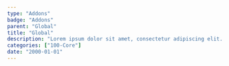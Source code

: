 ```yaml
---
type: "Addons"
badge: "Addons"
parent: "Global"
title: "Global"
description: "Lorem ipsum dolor sit amet, consectetur adipiscing elit. Nunc tempus laoreet leo sit amet iaculis."
categories: ["100-Core"]
date: "2000-01-01"
---
```

